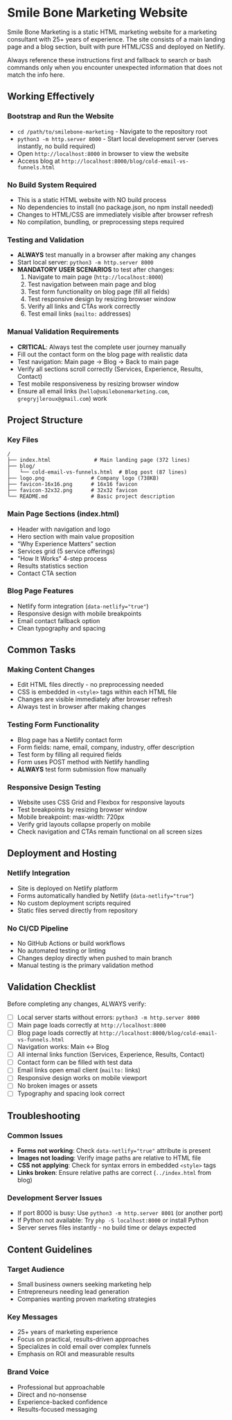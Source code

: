# Smile Bone Marketing Website

Smile Bone Marketing is a static HTML marketing website for a marketing consultant with 25+ years of experience. The site consists of a main landing page and a blog section, built with pure HTML/CSS and deployed on Netlify.

Always reference these instructions first and fallback to search or bash commands only when you encounter unexpected information that does not match the info here.

## Working Effectively

### Bootstrap and Run the Website
- `cd /path/to/smilebone-marketing` - Navigate to the repository root
- `python3 -m http.server 8000` - Start local development server (serves instantly, no build required)
- Open `http://localhost:8000` in browser to view the website
- Access blog at `http://localhost:8000/blog/cold-email-vs-funnels.html`

### No Build System Required
- This is a static HTML website with NO build process
- No dependencies to install (no package.json, no npm install needed)
- Changes to HTML/CSS are immediately visible after browser refresh
- No compilation, bundling, or preprocessing steps required

### Testing and Validation
- **ALWAYS** test manually in a browser after making any changes
- Start local server: `python3 -m http.server 8000`
- **MANDATORY USER SCENARIOS** to test after changes:
  1. Navigate to main page (`http://localhost:8000`)
  2. Test navigation between main page and blog
  3. Test form functionality on blog page (fill all fields)
  4. Test responsive design by resizing browser window
  5. Verify all links and CTAs work correctly
  6. Test email links (`mailto:` addresses)

### Manual Validation Requirements
- **CRITICAL**: Always test the complete user journey manually
- Fill out the contact form on the blog page with realistic data
- Test navigation: Main page → Blog → Back to main page
- Verify all sections scroll correctly (Services, Experience, Results, Contact)
- Test mobile responsiveness by resizing browser window
- Ensure all email links (`hello@smilebonemarketing.com`, `gregryjleroux@gmail.com`) work

## Project Structure

### Key Files
```
/
├── index.html              # Main landing page (372 lines)
├── blog/
│   └── cold-email-vs-funnels.html  # Blog post (87 lines)
├── logo.png               # Company logo (738KB)
├── favicon-16x16.png      # 16x16 favicon
├── favicon-32x32.png      # 32x32 favicon
└── README.md              # Basic project description
```

### Main Page Sections (index.html)
- Header with navigation and logo
- Hero section with main value proposition
- "Why Experience Matters" section
- Services grid (5 service offerings)
- "How It Works" 4-step process
- Results statistics section
- Contact CTA section

### Blog Page Features
- Netlify form integration (`data-netlify="true"`)
- Responsive design with mobile breakpoints
- Email contact fallback option
- Clean typography and spacing

## Common Tasks

### Making Content Changes
- Edit HTML files directly - no preprocessing needed
- CSS is embedded in `<style>` tags within each HTML file
- Changes are visible immediately after browser refresh
- Always test in browser after making changes

### Testing Form Functionality
- Blog page has a Netlify contact form
- Form fields: name, email, company, industry, offer description
- Test form by filling all required fields
- Form uses POST method with Netlify handling
- **ALWAYS** test form submission flow manually

### Responsive Design Testing
- Website uses CSS Grid and Flexbox for responsive layouts
- Test breakpoints by resizing browser window
- Mobile breakpoint: max-width: 720px
- Verify grid layouts collapse properly on mobile
- Check navigation and CTAs remain functional on all screen sizes

## Deployment and Hosting

### Netlify Integration
- Site is deployed on Netlify platform
- Forms automatically handled by Netlify (`data-netlify="true"`)
- No custom deployment scripts required
- Static files served directly from repository

### No CI/CD Pipeline
- No GitHub Actions or build workflows
- No automated testing or linting
- Changes deploy directly when pushed to main branch
- Manual testing is the primary validation method

## Validation Checklist

Before completing any changes, ALWAYS verify:
- [ ] Local server starts without errors: `python3 -m http.server 8000`
- [ ] Main page loads correctly at `http://localhost:8000`
- [ ] Blog page loads correctly at `http://localhost:8000/blog/cold-email-vs-funnels.html`
- [ ] Navigation works: Main ↔ Blog
- [ ] All internal links function (Services, Experience, Results, Contact)
- [ ] Contact form can be filled with test data
- [ ] Email links open email client (`mailto:` links)
- [ ] Responsive design works on mobile viewport
- [ ] No broken images or assets
- [ ] Typography and spacing look correct

## Troubleshooting

### Common Issues
- **Forms not working**: Check `data-netlify="true"` attribute is present
- **Images not loading**: Verify image paths are relative to HTML file
- **CSS not applying**: Check for syntax errors in embedded `<style>` tags
- **Links broken**: Ensure relative paths are correct (`../index.html` from blog)

### Development Server Issues
- If port 8000 is busy: Use `python3 -m http.server 8001` (or another port)
- If Python not available: Try `php -S localhost:8000` or install Python
- Server serves files instantly - no build time or delays expected

## Content Guidelines

### Target Audience
- Small business owners seeking marketing help
- Entrepreneurs needing lead generation
- Companies wanting proven marketing strategies

### Key Messages
- 25+ years of marketing experience
- Focus on practical, results-driven approaches
- Specializes in cold email over complex funnels
- Emphasis on ROI and measurable results

### Brand Voice
- Professional but approachable
- Direct and no-nonsense
- Experience-backed confidence
- Results-focused messaging